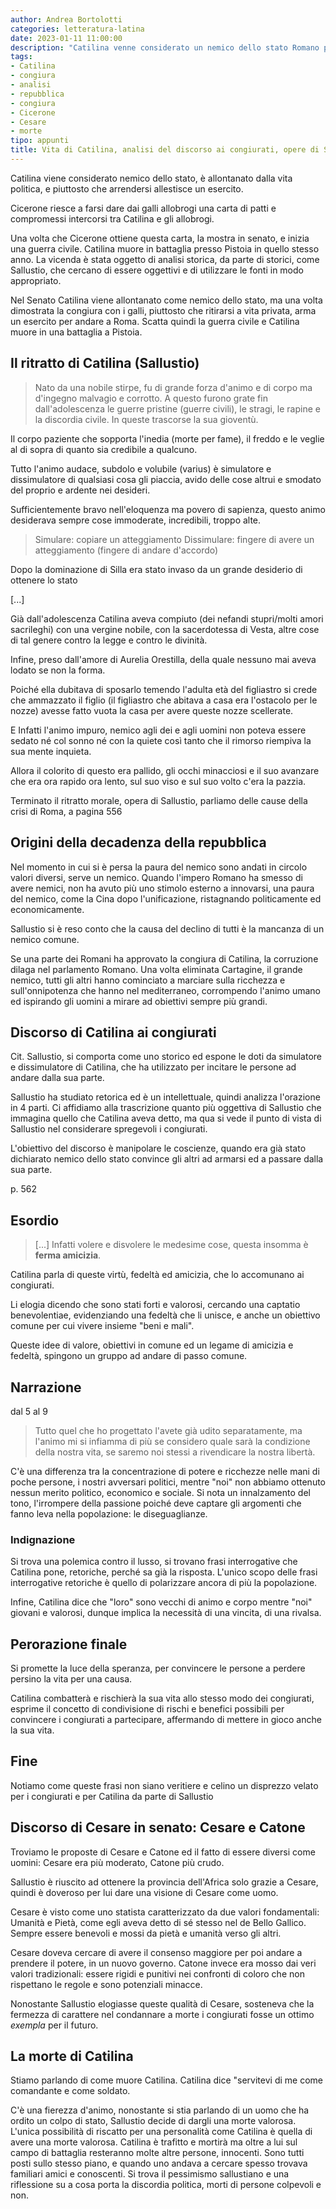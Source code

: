```yaml
---
author: Andrea Bortolotti
categories: letteratura-latina
date: 2023-01-11 11:00:00
description: "Catilina venne considerato un nemico dello stato Romano per aver ordito una congiura, analizziamo alcuni testi scritti dallo storico Sallustio."
tags:
- Catilina
- congiura
- analisi
- repubblica
- congiura
- Cicerone
- Cesare
- morte
tipo: appunti
title: Vita di Catilina, analisi del discorso ai congiurati, opere di Sallustio
---
```



Catilina viene considerato nemico dello stato, è allontanato dalla vita politica, e piuttosto che arrendersi allestisce un esercito. 

Cicerone riesce a farsi dare dai galli allobrogi una carta di patti e compromessi intercorsi tra Catilina e gli allobrogi. 

Una volta che Cicerone ottiene questa carta, la mostra in senato, e inizia una guerra civile. Catilina muore in battaglia presso Pistoia in quello stesso anno. 
La vicenda è stata oggetto di analisi storica, da parte di storici, come Sallustio, che cercano di essere oggettivi e di utilizzare le fonti in modo appropriato.

Nel Senato Catilina viene allontanato come nemico dello stato, ma una volta dimostrata la congiura con i galli, piuttosto che ritirarsi a vita privata, arma un esercito per andare a Roma. Scatta quindi la guerra civile e Catilina muore in una battaglia a Pistoia.

## Il ritratto di Catilina (Sallustio)

> Nato da una nobile stirpe, fu di grande forza d'animo e di corpo ma d'ingegno malvagio e corrotto. A questo furono grate fin dall'adolescenza le guerre pristine (guerre civili), le stragi, le rapine e la discordia civile. In queste trascorse la sua gioventù. 

Il corpo paziente che sopporta l'inedia (morte per fame), il freddo e le veglie al di sopra di quanto sia credibile a qualcuno.

Tutto l'animo audace, subdolo e volubile (varius) è simulatore e dissimulatore di qualsiasi cosa gli piaccia, avido delle cose altrui e smodato del proprio e ardente nei desideri. 

Sufficientemente bravo nell'eloquenza ma povero di sapienza, questo animo desiderava sempre cose immoderate, incredibili, troppo alte. 


> Simulare: copiare un atteggiamento
> Dissimulare: fingere di avere un atteggiamento (fingere di andare d'accordo) 

Dopo la dominazione di Silla era stato invaso da un grande desiderio di ottenere lo stato

[...]

Già dall'adolescenza Catilina aveva compiuto (dei nefandi stupri/molti amori sacrileghi) con una vergine nobile, con la sacerdotessa di Vesta, altre cose di tal genere contro la legge e contro le divinità.

Infine, preso dall'amore di Aurelia Orestilla, della quale nessuno mai aveva lodato se non la forma. 

Poiché ella dubitava di sposarlo temendo l'adulta età del figliastro si crede che ammazzato il figlio (il figliastro che abitava a casa era l'ostacolo per le nozze) avesse fatto vuota la casa per avere queste nozze scellerate.

E Infatti l'animo impuro, nemico agli dei e agli uomini non poteva essere sedato né col sonno né con la quiete così tanto che il rimorso riempiva la sua mente inquieta.

Allora il colorito di questo era pallido, gli occhi minacciosi e il suo avanzare che era ora rapido ora lento, sul suo viso e sul suo volto c'era la pazzia.


Terminato il ritratto morale, opera di Sallustio, parliamo delle cause della crisi di Roma, a pagina 556

## Origini della decadenza della repubblica

Nel momento in cui si è persa la paura del nemico sono andati in circolo valori diversi, serve un nemico. Quando l'impero Romano ha smesso di avere nemici, non ha avuto più uno stimolo esterno a innovarsi, una paura del nemico, come la Cina dopo l'unificazione, ristagnando politicamente ed economicamente.

Sallustio si è reso conto che la causa del declino di tutti è la mancanza di un nemico comune.

Se una parte dei Romani ha approvato la congiura di Catilina, la corruzione dilaga nel parlamento Romano. Una volta eliminata Cartagine, il grande nemico, tutti gli altri hanno cominciato a marciare sulla ricchezza e sull'onnipotenza che hanno nel mediterraneo, corrompendo l'animo umano ed ispirando gli uomini a mirare ad obiettivi sempre più grandi.

## Discorso di Catilina ai congiurati

Cit. Sallustio, si comporta come uno storico ed espone le doti da simulatore e dissimulatore di Catilina, che ha utilizzato per incitare le persone ad andare dalla sua parte.

Sallustio ha studiato retorica ed è un intellettuale, quindi analizza l'orazione in 4 parti. Ci affidiamo alla trascrizione quanto più oggettiva di Sallustio che immagina quello che Catilina aveva detto, ma qua si vede il punto di vista di Sallustio nel considerare spregevoli i congiurati.

L'obiettivo del discorso è manipolare le coscienze, quando era già stato dichiarato nemico dello stato convince gli altri ad armarsi ed a passare dalla sua parte.

p. 562

## Esordio

> [...] Infatti volere e disvolere le medesime cose, questa insomma è **ferma amicizia**.


Catilina parla di queste virtù, fedeltà ed amicizia, che lo accomunano ai congiurati. 

Li elogia dicendo che sono stati forti e valorosi, cercando una captatio benevolentiae, evidenziando una fedeltà che li unisce, e anche un obiettivo comune per cui vivere insieme "beni e mali". 

Queste idee di valore, obiettivi in comune ed un legame di amicizia e fedeltà, spingono un gruppo ad andare di passo comune. 

## Narrazione

dal 5 al 9

> Tutto quel che ho progettato l'avete già udito separatamente, ma l'animo mi si infiamma di più se considero quale sarà la condizione della nostra vita, se saremo noi stessi a rivendicare la nostra libertà. 


C'è una differenza tra la concentrazione di potere e ricchezze nelle mani di poche persone, i nostri avversari politici, mentre "noi" non abbiamo ottenuto nessun merito politico, economico e sociale. Si nota un innalzamento del tono, l'irrompere della passione poiché deve captare gli argomenti che fanno leva nella popolazione: le diseguaglianze. 

### Indignazione

Si trova una polemica contro il lusso, si trovano frasi interrogative che Catilina pone, retoriche, perché sa già la risposta. L'unico scopo delle frasi interrogative retoriche è quello di polarizzare ancora di più la popolazione.

Infine, Catilina dice che "loro" sono vecchi di animo e corpo mentre "noi" giovani e valorosi, dunque implica la necessità di una vincita, di una rivalsa. 

## Perorazione finale 

Si promette la luce della speranza, per convincere le persone a perdere persino la vita per una causa. 

Catilina combatterà e rischierà la sua vita allo stesso modo dei congiurati, esprime il concetto di condivisione di rischi e benefici possibili per convincere i congiurati a partecipare, affermando di mettere in gioco anche la sua vita.

## Fine

Notiamo come queste frasi non siano veritiere e celino un disprezzo velato per i congiurati e per Catilina da parte di Sallustio

## Discorso di Cesare in senato: Cesare e Catone

Troviamo le proposte di Cesare e Catone ed il fatto di essere diversi come uomini: Cesare era più moderato, Catone più crudo. 

Sallustio è riuscito ad ottenere la provincia dell'Africa solo grazie a Cesare, quindi è doveroso per lui dare una visione di Cesare come uomo. 

Cesare è visto come uno statista caratterizzato da due valori fondamentali: Umanità e Pietà, come egli aveva detto di sé stesso nel de Bello Gallico. Sempre essere benevoli e mossi da pietà e umanità verso gli altri. 

Cesare doveva cercare di avere il consenso maggiore per poi andare a prendere il potere, in un nuovo governo. Catone invece era mosso dai veri valori tradizionali: essere rigidi e punitivi nei confronti di coloro che non rispettano le regole e sono potenziali minacce.

Nonostante Sallustio elogiasse queste qualità di Cesare, sosteneva che la fermezza di carattere nel condannare a morte i congiurati fosse un ottimo _exempla_ per il futuro. 

## La morte di Catilina

Stiamo parlando di come muore Catilina. Catilina dice "servitevi di me come comandante e come soldato. 

C'è una fierezza d'animo, nonostante si stia parlando di un uomo che ha ordito un colpo di stato, Sallustio decide di dargli una morte valorosa. L'unica possibilità di riscatto per una personalità come Catilina è quella di avere una morte valorosa. Catilina è trafitto e mortirà ma oltre a lui sul campo di battaglia resteranno molte altre persone, innocenti. Sono tutti posti sullo stesso piano, e quando uno andava a cercare spesso trovava familiari amici e conoscenti. Si trova il pessimismo sallustiano e una riflessione su a cosa porta la discordia politica, morti di persone colpevoli e non.

